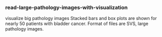 ### read-large-pathology-images-with-visualization
visualize big pathology images
Stacked bars and box plots are shown for nearly 50 patients with bladder cancer. Format of files are SVS, large pathology images. 
